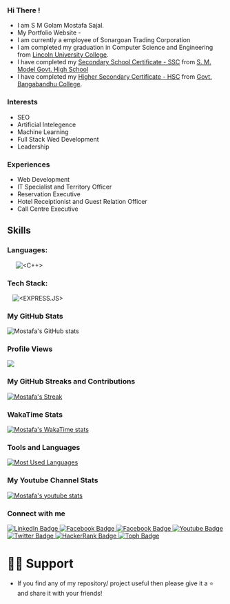### Hi There !
* I am S M Golam Mostafa Sajal.
* My Portfolio Website -
* I am currently a employee of Sonargoan Trading Corporation
* I am completed my graduation in Computer Science and Engineering from [Lincoln University College](https://www.bracu.ac.bd/).
* I have completed my [Secondary School Certificate - SSC](https://en.wikipedia.org/wiki/Secondary_School_Certificate) from [S. M. Model Govt. High School
](https://sfxgsc.edu.bd/)
* I have completed my [Higher Secondary Certificate - HSC](https://en.wikipedia.org/wiki/Higher_Secondary_Certificate) from [Govt. Bangabandhu College](https://iscm.edu.bd/).

### Interests
* SEO
* Artificial Intelegence
* Machine Learning
* Full Stack Wed Development
* Leadership
  
### Experiences
* Web Development
* IT Specialist and Territory Officer
* Reservation Executive
* Hotel Receiptionist and Guest Relation Officer
* Call Centre Executive

## Skills
### Languages:
![<PYTHON>](https://img.shields.io/badge/Python-3776AB?style=for-the-badge&logo=python&logoColor=white)
![<HTML5>](https://img.shields.io/badge/HTML5-E34F26?style=for-the-badge&logo=html5&logoColor=white)
![<CSS3>](https://img.shields.io/badge/CSS3-1572B6?style=for-the-badge&logo=css3&logoColor=white)
![<JAVASCRIPT>](https://img.shields.io/badge/JavaScript-F7DF1E?style=for-the-badge&logo=javascript&logoColor=black)
![<C>](https://img.shields.io/badge/C%2B%2B-00599C?style=for-the-badge&logo=c%2B%2B&logoColor=white)
![<C++>](https://img.shields.io/badge/C-00599C?style=for-the-badge&logo=c&logoColor=white)
![<JAVA>](https://img.shields.io/badge/Java-ED8B00?style=for-the-badge&logo=java&logoColor=white)
![<PHP>](https://img.shields.io/badge/PHP-777BB4?style=for-the-badge&logo=php&logoColor=white)
### Tech Stack:
![<REACT>](https://img.shields.io/badge/React-black?style=for-the-badge&logo=react&logoColor=white)
![<GITHUB>](https://img.shields.io/badge/Github-black?style=for-the-badge&logo=github&logoColor=white)
![<DJANGO>](https://img.shields.io/badge/Django-black?style=for-the-badge&logo=django&logoColor=white)
![<EXPRESS.JS>](https://img.shields.io/badge/express.js-black?style=for-the-badge&logo=express.js&logoColor=white)
![<TAILWIND>](https://img.shields.io/badge/Tailwind-blue?style=for-the-badge&logo=tailwind&logoColor=white)
![<WORDPRESS>](https://img.shields.io/badge/WordPress-blue?style=for-the-badge&logo=WordPress&logoColor=white)

### My GitHub Stats
![Mostafa's GitHub stats](https://github-readme-stats.vercel.app/api?username=mostafasajal&show_icons=true&theme=chartreuse-dark)

### Profile Views
![](https://komarev.com/ghpvc/?username=mostafasajal&style=flat&label=Profile+Views&base=100)

### My GitHub Streaks and Contributions
[![Mostafa's Streak](http://github-readme-streak-stats.herokuapp.com?user=mostafasajal&theme=dark&background=000000)](https://git.io/streak-stats)

### WakaTime Stats
[![Mostafa's WakaTime stats](https://github-readme-stats.vercel.app/api/wakatime?username=)](https://github.com/anuraghazra/github-readme-stats)

### Tools and Languages 
[![Most Used Languages](https://github-readme-stats.vercel.app/api/top-langs/?username=mostafasajal&layout=compact&theme=vision-friendly-dark)](https://github.com/anuraghazra/github-readme-stats)      

### My Youtube Channel Stats
[![Mostafa's youtube stats](https://youtube-stats-card.vercel.app/api?channelid=UCe7UvXpfUbNrwRbH2JVp1Ng&layout=center&theme=higncontrast)](https://www.youtube.com/channel/UCe7UvXpfUbNrwRbH2JVp1Ng)

### Connect with me

<div id="badges">
  <a href="https://linkedin.com/in/">
    <img src="https://img.shields.io/badge/LinkedIn-blue?style=for-the-badge&logo=linkedin&logoColor=white" alt="LinkedIn Badge"/>
  </a>
  
  <a href="https://www.facebook.com/mostafa.sajal">
    <img src="https://img.shields.io/badge/Facebook-1877F2?style=for-the-badge&logo=facebook&logoColor=white" alt="Facebook Badge"/>
  </a>
  
  <a href="https://www.instagram.com/">
    <img src="https://img.shields.io/badge/Instagram-E4405F?style=for-the-badge&logo=instagram&logoColor=white" alt="Facebook Badge"/>
  </a>
  
  <a href="https://www.youtube.com/channel/">
    <img src="https://img.shields.io/badge/YouTube-red?style=for-the-badge&logo=youtube&logoColor=white" alt="Youtube Badge"/>
  </a>
  
  <a href="https://twitter.com/">
    <img src="https://img.shields.io/badge/Twitter-blue?style=for-the-badge&logo=twitter&logoColor=white" alt="Twitter Badge"/>
  </a>
  
  <a href="https://www.hackerrank.com/">
    <img src="https://img.shields.io/badge/HackerRank-black?style=for-the-badge&logo=hackerrank&logoColor=white" alt="HackerRank Badge"/>
  </a>

  <a href="https://toph.co/u/"/>
    <img src="https://img.shields.io/badge/Toph-white?style=for-the-badge&logo=toph&logoColor=black" alt="Toph Badge"/>
  </a>
  
</div>

# 🙋‍♂️ Support
* If you find any of my repository/ project useful then please give it a ⭐ and share it with your friends!

